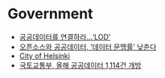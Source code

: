 Government
==========
* [공공데이터를 연결하라…‘LOD’](http://www.bloter.net/archives/225165)
* [오픈소스와 공공데이터, ‘데이터 문맹률’ 낮춘다](http://www.bloter.net/archives/225576)
* [City of Helsinki](https://github.com/City-of-Helsinki/)
* [국토교통부, 올해 공공데이터 1,114건 개방](http://platum.kr/archives/37597)